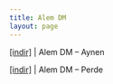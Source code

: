 ```yaml
---
title: Alem DM
layout: page
---
```

<a href="https://cloud.mail.ru/public/7199a78735cf/Alem%20%28DM%29%20-%20Aynen%20Alb%C3%BCm" target="_blank">[indir]</a>   |   Alem DM &#8211; Aynen

<a href="https://cloud.mail.ru/public/bae1e1115c0f/Alem%20%28DM%29%20-%20Perde%20Alb%C3%BCm" target="_blank">[indir]</a>   |   Alem DM &#8211; Perde